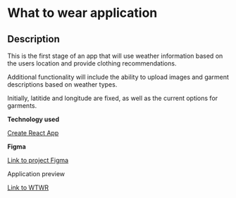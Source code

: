 # What to wear application

## Description
This is the first stage of an app that will use weather information based on the users location and provide clothing recommendations.

Additional functionality will include the ability to upload images and garment descriptions based on weather types.

Initially, latitide and longitude are fixed, as well as the current options for garments.

**Technology used**

[Create React App](https://github.com/facebook/create-react-app)

**Figma**

[Link to project Figma](https://www.figma.com/file/F03bTb81Pw8IDPj5Y9rc5i/Sprint-10-%7C-WTWR?node-id=311%3A433&mode=dev)

Application preview

[Link to WTWR](https://jma3974.github.io/se_project_react/)
